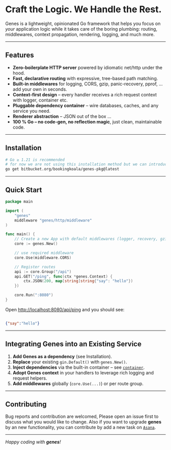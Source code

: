 # Craft the Logic. We Handle the Rest.

Genes is a lightweight, opinionated Go framework that helps you focus on *your* application logic while it takes care of the boring plumbing: routing, middlewares, context propagation, rendering, logging, and much more.

---

## Features

- **Zero-boilerplate HTTP server** powered by idiomatic net/http under the hood.
- **Fast, declarative routing** with expressive, tree-based path matching.
- **Built-in middlewares** for logging, CORS, gzip, panic-recovery, pprof, … add your own in seconds.
- **Context-first design** – every handler receives a rich request context with logger, container etc.
- **Pluggable dependency container** – wire databases, caches, and any service you need.
- **Renderer abstraction** – JSON out of the box …
- **100 % Go – no code-gen, no reflection magic**, just clean, maintainable code.

---

## Installation

```bash
# Go ≥ 1.21 is recommended
# for now we are not using this installation method but we can introduce this in future.
go get bitbucket.org/bookingkoala/genes-pkg@latest
```

---

## Quick Start

```go
package main

import (
	"genes"
	middleware "genes/http/middleware"
)

func main() {
	// Create a new App with default middlewares (logger, recovery, gzip, CORS …)
	core := genes.New()

	// use required middleware
	core.Use(middleware.CORS)

	// Register routes
	api := core.Group("/api")
	api.GET("/ping", func(ctx *genes.Context) {
		ctx.JSON(200, map[string]string{"say": "hello"})
	})

	core.Run(":8080")
}
```
Open <http://localhost:8080/api/ping> and you should see:

```json

{"say":"hello"}

```

---

## Integrating Genes into an Existing Service

1. **Add Genes as a dependency** (see Installation).
2. **Replace** your existing `gin.Default()` with `genes.New()`.
3. **Inject dependencies** via the built-in container – see [`container`](docs/container.md).
4. **Adopt Genes context** in your handlers to leverage rich logging and request helpers.
5. **Add middlewares** globally (`core.Use(...)`) or per route group.

---

## Contributing

Bug reports and contribution are welcomed, Please open an issue first to discuss what you would like to change. 
Also if you want to upgrade **genes** by an new functionality, you can contribute by add a new task on [`Asana`](https://app.asana.com/1/219052740664847/project/1210901111796385/list/1210901120445627).


---
*Happy coding with **genes**!* 
